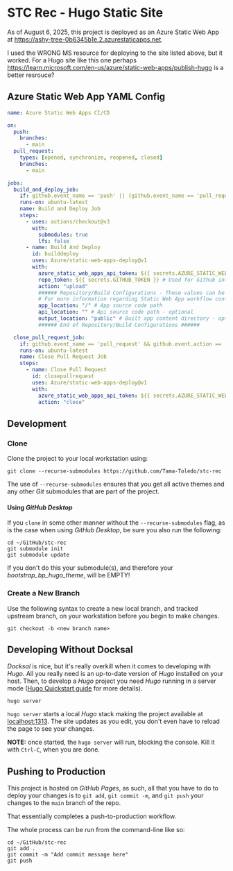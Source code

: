 # STC Rec - Hugo Static Site

As of August 6, 2025, this project is deployed as an Azure Static Web App at https://ashy-tree-0b6345b1e.2.azurestaticapps.net.  

I used the WRONG MS resource for deploying to the site listed above, but it worked.  For a Hugo site like this one perhaps https://learn.microsoft.com/en-us/azure/static-web-apps/publish-hugo is a better resrouce?  

## Azure Static Web App YAML Config

```yaml
name: Azure Static Web Apps CI/CD

on:
  push:
    branches:
      - main
  pull_request:
    types: [opened, synchronize, reopened, closed]
    branches:
      - main

jobs:
  build_and_deploy_job:
    if: github.event_name == 'push' || (github.event_name == 'pull_request' && github.event.action != 'closed')
    runs-on: ubuntu-latest
    name: Build and Deploy Job
    steps:
      - uses: actions/checkout@v3
        with:
          submodules: true
          lfs: false
      - name: Build And Deploy
        id: builddeploy
        uses: Azure/static-web-apps-deploy@v1
        with:
          azure_static_web_apps_api_token: ${{ secrets.AZURE_STATIC_WEB_APPS_API_TOKEN_ASHY_TREE_0B6345B1E }}
          repo_token: ${{ secrets.GITHUB_TOKEN }} # Used for Github integrations (i.e. PR comments)
          action: "upload"
          ###### Repository/Build Configurations - These values can be configured to match your app requirements. ######
          # For more information regarding Static Web App workflow configurations, please visit: https://aka.ms/swaworkflowconfig
          app_location: "/" # App source code path
          api_location: "" # Api source code path - optional
          output_location: "public" # Built app content directory - optional
          ###### End of Repository/Build Configurations ######

  close_pull_request_job:
    if: github.event_name == 'pull_request' && github.event.action == 'closed'
    runs-on: ubuntu-latest
    name: Close Pull Request Job
    steps:
      - name: Close Pull Request
        id: closepullrequest
        uses: Azure/static-web-apps-deploy@v1
        with:
          azure_static_web_apps_api_token: ${{ secrets.AZURE_STATIC_WEB_APPS_API_TOKEN_ASHY_TREE_0B6345B1E }}
          action: "close"
```




## Development

### Clone
Clone the project to your local workstation using:
```
git clone --recurse-submodules https://github.com/Tama-Toledo/stc-rec
```

The use of `--recurse-submodules` ensures that you get all active themes and any other _Git_ submodules that are part of the project.

#### Using _GitHub Desktop_
If you `clone` in some other manner without the `--recurse-submodules` flag, as is the case when using _GitHub Desktop_, be sure you also run the following:

```
cd ~/GitHub/stc-rec
git submodule init
git submodule update
```

If you don't do this your submodule(s), and therefore your _bootstrap\_bp\_hugo\_theme_, will be EMPTY!

### Create a New Branch
Use the following syntax to create a new local branch, and tracked upstream branch, on your workstation before you begin to make changes.
```
git checkout -b <new branch name>
```

## Developing Without Docksal
_Docksal_ is nice, but it's really overkill when it comes to developing with _Hugo_.  All you really need is an up-to-date version of _Hugo_ installed on your host.  Then, to develop a _Hugo_ project you need _Hugo_ running in a server mode ([Hugo Quickstart guide](https://gohugo.io/getting-started/quick-start/) for more details).

```
hugo server
```

`hugo server` starts a local _Hugo_ stack making the project available at [localhost:1313](http://localhost:1313).
The site updates as you edit, you don't even have to reload the page to see your changes.

**NOTE:** once started, the `hugo server` will run, blocking the console. Kill it with `Ctrl-C`, when you are done.

## Pushing to Production
This project is hosted on _GitHub Pages_, as such, all that you have to do to deploy your changes is to `git add`, `git commit -m`, and `git push` your changes to the `main` branch of the repo.

That essentially completes a push-to-production workflow.

The whole process can be run from the command-line like so:

```
cd ~/GitHub/stc-rec
git add .
git commit -m "Add commit message here"
git push
```

